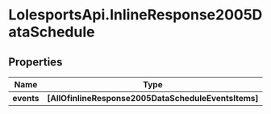 # LolesportsApi.InlineResponse2005DataSchedule

## Properties
Name | Type | Description | Notes
------------ | ------------- | ------------- | -------------
**events** | **[AllOfinlineResponse2005DataScheduleEventsItems]** |  | 
